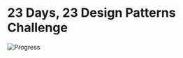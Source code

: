 # 23 Days, 23 Design Patterns Challenge  
![Progress](https://img.shields.io/badge/progress-13%2F23-brightgreen)  

